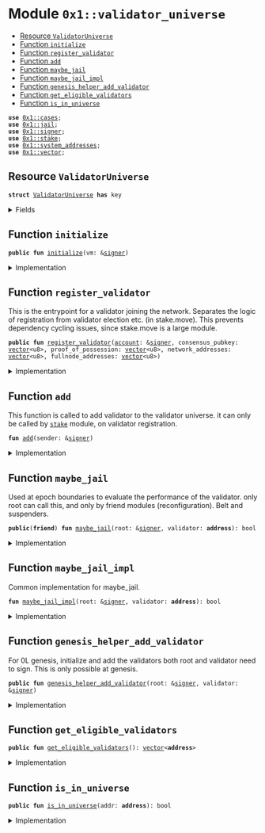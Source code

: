 
<a name="0x1_validator_universe"></a>

# Module `0x1::validator_universe`



-  [Resource `ValidatorUniverse`](#0x1_validator_universe_ValidatorUniverse)
-  [Function `initialize`](#0x1_validator_universe_initialize)
-  [Function `register_validator`](#0x1_validator_universe_register_validator)
-  [Function `add`](#0x1_validator_universe_add)
-  [Function `maybe_jail`](#0x1_validator_universe_maybe_jail)
-  [Function `maybe_jail_impl`](#0x1_validator_universe_maybe_jail_impl)
-  [Function `genesis_helper_add_validator`](#0x1_validator_universe_genesis_helper_add_validator)
-  [Function `get_eligible_validators`](#0x1_validator_universe_get_eligible_validators)
-  [Function `is_in_universe`](#0x1_validator_universe_is_in_universe)


<pre><code><b>use</b> <a href="cases.md#0x1_cases">0x1::cases</a>;
<b>use</b> <a href="jail.md#0x1_jail">0x1::jail</a>;
<b>use</b> <a href="">0x1::signer</a>;
<b>use</b> <a href="stake.md#0x1_stake">0x1::stake</a>;
<b>use</b> <a href="system_addresses.md#0x1_system_addresses">0x1::system_addresses</a>;
<b>use</b> <a href="">0x1::vector</a>;
</code></pre>



<a name="0x1_validator_universe_ValidatorUniverse"></a>

## Resource `ValidatorUniverse`



<pre><code><b>struct</b> <a href="validator_universe.md#0x1_validator_universe_ValidatorUniverse">ValidatorUniverse</a> <b>has</b> key
</code></pre>



<details>
<summary>Fields</summary>


<dl>
<dt>
<code>validators: <a href="">vector</a>&lt;<b>address</b>&gt;</code>
</dt>
<dd>

</dd>
</dl>


</details>

<a name="0x1_validator_universe_initialize"></a>

## Function `initialize`



<pre><code><b>public</b> <b>fun</b> <a href="validator_universe.md#0x1_validator_universe_initialize">initialize</a>(vm: &<a href="">signer</a>)
</code></pre>



<details>
<summary>Implementation</summary>


<pre><code><b>public</b> <b>fun</b> <a href="validator_universe.md#0x1_validator_universe_initialize">initialize</a>(vm: &<a href="">signer</a>){
  // Check for transactions sender is association
  <a href="system_addresses.md#0x1_system_addresses_assert_aptos_framework">system_addresses::assert_aptos_framework</a>(vm);
  <b>move_to</b>&lt;<a href="validator_universe.md#0x1_validator_universe_ValidatorUniverse">ValidatorUniverse</a>&gt;(vm, <a href="validator_universe.md#0x1_validator_universe_ValidatorUniverse">ValidatorUniverse</a> {
      validators: <a href="_empty">vector::empty</a>&lt;<b>address</b>&gt;()
  });
}
</code></pre>



</details>

<a name="0x1_validator_universe_register_validator"></a>

## Function `register_validator`

This is the entrypoint for a validator joining the network.
Separates the logic of registration from validator election etc. (in stake.move).
This prevents dependency cycling issues, since stake.move is a large module.


<pre><code><b>public</b> <b>fun</b> <a href="validator_universe.md#0x1_validator_universe_register_validator">register_validator</a>(<a href="account.md#0x1_account">account</a>: &<a href="">signer</a>, consensus_pubkey: <a href="">vector</a>&lt;u8&gt;, proof_of_possession: <a href="">vector</a>&lt;u8&gt;, network_addresses: <a href="">vector</a>&lt;u8&gt;, fullnode_addresses: <a href="">vector</a>&lt;u8&gt;)
</code></pre>



<details>
<summary>Implementation</summary>


<pre><code><b>public</b> <b>fun</b> <a href="validator_universe.md#0x1_validator_universe_register_validator">register_validator</a>(
  <a href="account.md#0x1_account">account</a>: &<a href="">signer</a>,
  consensus_pubkey: <a href="">vector</a>&lt;u8&gt;,
  proof_of_possession: <a href="">vector</a>&lt;u8&gt;,
  network_addresses: <a href="">vector</a>&lt;u8&gt;,
  fullnode_addresses: <a href="">vector</a>&lt;u8&gt;,
) <b>acquires</b> <a href="validator_universe.md#0x1_validator_universe_ValidatorUniverse">ValidatorUniverse</a> {
    <a href="stake.md#0x1_stake_initialize_validator">stake::initialize_validator</a>(<a href="account.md#0x1_account">account</a>, consensus_pubkey, proof_of_possession, network_addresses, fullnode_addresses);
    // 0L specific,
    <a href="validator_universe.md#0x1_validator_universe_add">add</a>(<a href="account.md#0x1_account">account</a>);
    <a href="jail.md#0x1_jail_init">jail::init</a>(<a href="account.md#0x1_account">account</a>);
}
</code></pre>



</details>

<a name="0x1_validator_universe_add"></a>

## Function `add`

This function is called to add validator to the validator universe.
it can only be called by <code><a href="stake.md#0x1_stake">stake</a></code> module, on validator registration.


<pre><code><b>fun</b> <a href="validator_universe.md#0x1_validator_universe_add">add</a>(sender: &<a href="">signer</a>)
</code></pre>



<details>
<summary>Implementation</summary>


<pre><code><b>fun</b> <a href="validator_universe.md#0x1_validator_universe_add">add</a>(sender: &<a href="">signer</a>) <b>acquires</b> <a href="validator_universe.md#0x1_validator_universe_ValidatorUniverse">ValidatorUniverse</a> {
  <b>let</b> addr = <a href="_address_of">signer::address_of</a>(sender);
  <b>let</b> state = <b>borrow_global</b>&lt;<a href="validator_universe.md#0x1_validator_universe_ValidatorUniverse">ValidatorUniverse</a>&gt;(@aptos_framework);
  <b>let</b> (elegible_list, _) = <a href="_index_of">vector::index_of</a>&lt;<b>address</b>&gt;(&state.validators, &addr);
  <b>if</b> (!elegible_list) {
    <b>let</b> state = <b>borrow_global_mut</b>&lt;<a href="validator_universe.md#0x1_validator_universe_ValidatorUniverse">ValidatorUniverse</a>&gt;(@aptos_framework);
    <a href="_push_back">vector::push_back</a>&lt;<b>address</b>&gt;(&<b>mut</b> state.validators, addr);
  };
  <a href="jail.md#0x1_jail_init">jail::init</a>(sender);
}
</code></pre>



</details>

<a name="0x1_validator_universe_maybe_jail"></a>

## Function `maybe_jail`

Used at epoch boundaries to evaluate the performance of the validator.
only root can call this, and only by friend modules (reconfiguration). Belt and suspenders.


<pre><code><b>public</b>(<b>friend</b>) <b>fun</b> <a href="validator_universe.md#0x1_validator_universe_maybe_jail">maybe_jail</a>(root: &<a href="">signer</a>, validator: <b>address</b>): bool
</code></pre>



<details>
<summary>Implementation</summary>


<pre><code><b>public</b>(<b>friend</b>) <b>fun</b> <a href="validator_universe.md#0x1_validator_universe_maybe_jail">maybe_jail</a>(root: &<a href="">signer</a>, validator: <b>address</b>): bool {
  <a href="system_addresses.md#0x1_system_addresses_assert_ol">system_addresses::assert_ol</a>(root);
  <a href="validator_universe.md#0x1_validator_universe_maybe_jail_impl">maybe_jail_impl</a>(root, validator)
}
</code></pre>



</details>

<a name="0x1_validator_universe_maybe_jail_impl"></a>

## Function `maybe_jail_impl`

Common implementation for maybe_jail.


<pre><code><b>fun</b> <a href="validator_universe.md#0x1_validator_universe_maybe_jail_impl">maybe_jail_impl</a>(root: &<a href="">signer</a>, validator: <b>address</b>): bool
</code></pre>



<details>
<summary>Implementation</summary>


<pre><code><b>fun</b> <a href="validator_universe.md#0x1_validator_universe_maybe_jail_impl">maybe_jail_impl</a>(root: &<a href="">signer</a>, validator: <b>address</b>): bool {
  <a href="system_addresses.md#0x1_system_addresses_assert_ol">system_addresses::assert_ol</a>(root);

  <b>if</b> (
    // TODO check <b>if</b> there are issues <b>with</b> config. belt and suspenders
    <a href="cases.md#0x1_cases_get_case">cases::get_case</a>(validator) == 4

  ) {
    <a href="jail.md#0x1_jail_jail">jail::jail</a>(root, validator);
    <b>return</b> <b>true</b>
  };

  <b>false</b>
}
</code></pre>



</details>

<a name="0x1_validator_universe_genesis_helper_add_validator"></a>

## Function `genesis_helper_add_validator`

For 0L genesis, initialize and add the validators
both root and validator need to sign. This is only possible at genesis.


<pre><code><b>public</b> <b>fun</b> <a href="validator_universe.md#0x1_validator_universe_genesis_helper_add_validator">genesis_helper_add_validator</a>(root: &<a href="">signer</a>, validator: &<a href="">signer</a>)
</code></pre>



<details>
<summary>Implementation</summary>


<pre><code><b>public</b> <b>fun</b> <a href="validator_universe.md#0x1_validator_universe_genesis_helper_add_validator">genesis_helper_add_validator</a>(root: &<a href="">signer</a>, validator: &<a href="">signer</a>) <b>acquires</b> <a href="validator_universe.md#0x1_validator_universe_ValidatorUniverse">ValidatorUniverse</a> {
  <a href="system_addresses.md#0x1_system_addresses_assert_ol">system_addresses::assert_ol</a>(root);
  <a href="validator_universe.md#0x1_validator_universe_add">add</a>(validator);
}
</code></pre>



</details>

<a name="0x1_validator_universe_get_eligible_validators"></a>

## Function `get_eligible_validators`



<pre><code><b>public</b> <b>fun</b> <a href="validator_universe.md#0x1_validator_universe_get_eligible_validators">get_eligible_validators</a>(): <a href="">vector</a>&lt;<b>address</b>&gt;
</code></pre>



<details>
<summary>Implementation</summary>


<pre><code><b>public</b> <b>fun</b> <a href="validator_universe.md#0x1_validator_universe_get_eligible_validators">get_eligible_validators</a>(): <a href="">vector</a>&lt;<b>address</b>&gt; <b>acquires</b> <a href="validator_universe.md#0x1_validator_universe_ValidatorUniverse">ValidatorUniverse</a> {
  <b>let</b> state = <b>borrow_global</b>&lt;<a href="validator_universe.md#0x1_validator_universe_ValidatorUniverse">ValidatorUniverse</a>&gt;(@aptos_framework);
  *&state.validators
}
</code></pre>



</details>

<a name="0x1_validator_universe_is_in_universe"></a>

## Function `is_in_universe`



<pre><code><b>public</b> <b>fun</b> <a href="validator_universe.md#0x1_validator_universe_is_in_universe">is_in_universe</a>(addr: <b>address</b>): bool
</code></pre>



<details>
<summary>Implementation</summary>


<pre><code><b>public</b> <b>fun</b> <a href="validator_universe.md#0x1_validator_universe_is_in_universe">is_in_universe</a>(addr: <b>address</b>): bool <b>acquires</b> <a href="validator_universe.md#0x1_validator_universe_ValidatorUniverse">ValidatorUniverse</a> {
  <b>let</b> state = <b>borrow_global</b>&lt;<a href="validator_universe.md#0x1_validator_universe_ValidatorUniverse">ValidatorUniverse</a>&gt;(@aptos_framework);
  <a href="_contains">vector::contains</a>&lt;<b>address</b>&gt;(&state.validators, &addr)
}
</code></pre>



</details>


[move-book]: https://aptos.dev/guides/move-guides/book/SUMMARY
